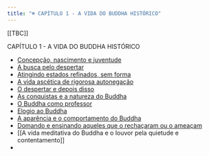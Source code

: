 ```yaml
---
title: "☸ CAPÍTULO 1 - A VIDA DO BUDDHA HISTÓRICO"
---
```

[[TBC]]

CAPÍTULO 1 - A VIDA DO BUDDHA HISTÓRICO

- [Concepção, nascimento e juventude](Concepção,%20nascimento%20e%20juventude.md)
- [A busca pelo despertar](A%20busca%20pelo%20despertar.md)
- [Atingindo estados refinados, sem forma](Atingindo%20estados%20refinados,%20sem%20forma.md)
- [A vida ascética de rigorosa autonegação](A%20vida%20ascética%20de%20rigorosa%20autonegação.md)
- [O despertar e depois disso](O%20despertar%20e%20depois%20disso.md)
- [As conquistas e a natureza do Buddha](As%20conquistas%20e%20a%20natureza%20do%20Buddha.md)
- [O Buddha como professor](O%20Buddha%20como%20professor.md)
- [Elogio ao Buddha](Elogio%20ao%20Buddha.md)
- [A aparência e o comportamento do Buddha](A%20aparência%20e%20o%20comportamento%20do%20Buddha.md)
- [Domando e ensinando aqueles que o rechaçaram ou o ameaçam](Domando%20e%20ensinando%20aqueles%20que%20o%20rechaçaram%20ou%20o%20ameaçam.md)
- [[A vida meditativa do Buddha e o louvor pela quietude e contentamento]]
- 

